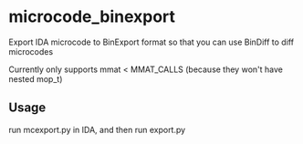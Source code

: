 # microcode_binexport

Export IDA microcode to BinExport format so that you can use BinDiff to diff microcodes

Currently only supports mmat < MMAT_CALLS (because they won't have nested mop_t)


## Usage

run mcexport.py in IDA, and then run export.py